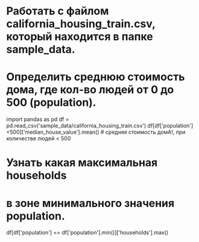  # Работать с файлом california_housing_train.csv, который находится в папке sample_data. 
 # Определить среднюю стоимость дома, где кол-во людей от 0 до 500 (population).
import pandas as pd
df = pd.read_csv('sample_data/california_housing_train.csv')
df[df['population']<500]['median_house_value'].mean() # средняя стоимость домА!, при количестве людей < 500


# Узнать какая максимальная households 
# в зоне минимального значения population.

df[df['population'] == df['population'].min()]['households'].max()